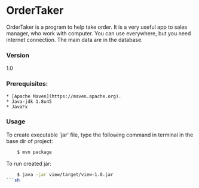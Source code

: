 # OrderTaker

OrderTaker is a program to help take order. It is a very useful app to sales manager, who work with computer.
You can use everywhere, but you need internet connection. The main data are in the database.

### Version

1.0

### Prerequisites:
    * [Apache Maven](https://maven.apache.org).
    * Java-jdk 1.8u45
    * JavaFx

### Usage

To create executable 'jar' file, type the following command in terminal in the base dir of project:
```sh
    $ mvn package
```

To run created jar:
```sh
    $ java -jar view/target/view-1.0.jar
```sh